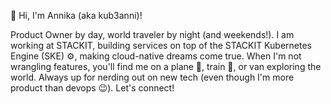👋 Hi, I'm Annika (aka kub3anni)! 

Product Owner by day, world traveler by night (and weekends!). 
I am working at STACKIT, building services on top of the STACKIT Kubernetes Engine (SKE) ⚙️, making cloud-native dreams come true.
When I'm not wrangling features, you'll find me on a plane 🛫, train 🚂, or van exploring the world.
Always up for nerding out on new tech (even though I'm more product than devops 😉). Let's connect!
